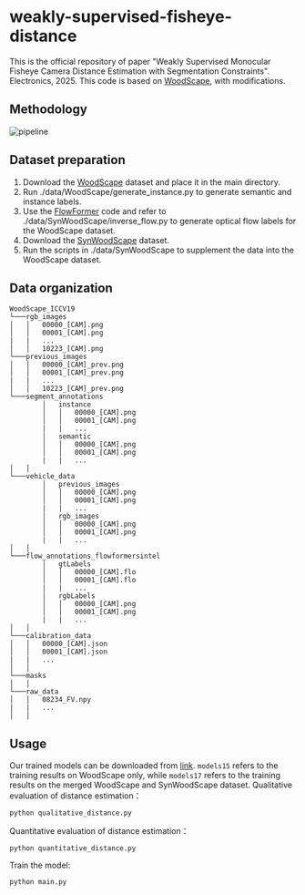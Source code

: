 # weakly-supervised-fisheye-distance
This is the official repository of paper "Weakly Supervised Monocular Fisheye Camera Distance Estimation with Segmentation Constraints". Electronics, 2025. This code is based on [WoodScape](https://github.com/valeoai/WoodScape/tree/master), with modifications.
## Methodology
![pipeline](https://github.com/user-attachments/assets/8ed8ba2c-97f2-454b-9cbd-a062589f9110)
## Dataset preparation
1. Download the [WoodScape](https://woodscape.valeo.com/woodscape/) dataset and place it in the main directory.
2. Run ./data/WoodScape/generate_instance.py to generate semantic and instance labels.
3. Use the [FlowFormer](https://github.com/drinkingcoder/FlowFormer-Official) code and refer to ./data/SynWoodScape/inverse_flow.py to generate optical flow labels for the WoodScape dataset.
4. Download the [SynWoodScape](https://drive.google.com/drive/folders/1N5rrySiw1uh9kLeBuOblMbXJ09YsqO7I) dataset.
5. Run the scripts in ./data/SynWoodScape to supplement the data into the WoodScape dataset.
## Data organization
```
WoodScape_ICCV19
└───rgb_images
│   │   00000_[CAM].png
│   │   00001_[CAM].png
|   |   ...
│   │   10223_[CAM].png
└───previous_images
│   │   00000_[CAM]_prev.png
│   │   00001_[CAM]_prev.png
|   |   ...
│   │   10223_[CAM]_prev.png
└───segment_annotations
        │   instance
        │   │   00000_[CAM].png
        │   │   00001_[CAM].png
        |   |   ...
        │   semantic
        │   │   00000_[CAM].png
        │   │   00001_[CAM].png
        |   |   ...
│   │
└───vehicle_data
        │   previous_images
        │   │   00000_[CAM].png
        │   │   00001_[CAM].png
        |   |   ...
        │   rgb_images
        │   │   00000_[CAM].png
        │   │   00001_[CAM].png
        |   |   ...
│   │
└───flow_annotations_flowformersintel
        │   gtLabels
        │   │   00000_[CAM].flo
        │   │   00001_[CAM].flo
        |   |   ...
        │   rgbLabels
        │   │   00000_[CAM].png
        │   │   00001_[CAM].png
        |   |   ...
│   │
└───calibration_data
│   │   00000_[CAM].json
│   │   00001_[CAM].json
|   |   ...
│   │
└───masks
│   │
└───raw_data
│   │   08234_FV.npy
|   |   ...
│   │
```
## Usage
Our trained models can be downloaded from [link](https://drive.google.com/drive/folders/1v2yEKWAhjRFxy8hA73R85G5f530M_7zx?usp=sharing). `models15` refers to the training results on WoodScape only, while `models17` refers to the training results on the merged WoodScape and SynWoodScape dataset. 
Qualitative evaluation of distance estimation：
```
python qualitative_distance.py
```
Quantitative evaluation of distance estimation：
```
python quantitative_distance.py
```
Train the model:
```
python main.py
```
